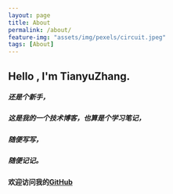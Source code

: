 ```yaml
---
layout: page
title: About
permalink: /about/
feature-img: "assets/img/pexels/circuit.jpeg"
tags: [About]
---
```


## Hello , I'm  TianyuZhang.

##### 还是个新手，

##### 这是我的一个技术博客，也算是个学习笔记，

##### 随便写写，

##### 随便记记。

#### 欢迎访问我的[GitHub](https://github.com/ztygalaxy)








